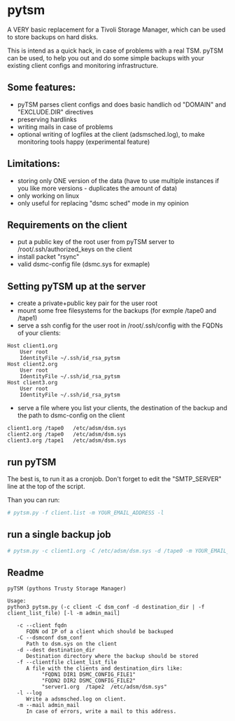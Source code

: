 # pytsm

A VERY basic replacement for a Tivoli Storage Manager, which can be used to store backups on hard disks.

This is intend as a quick hack, in case of problems with a real TSM. pyTSM can be used, to help you out and do some simple backups
with your existing client configs and monitoring infrastructure.

## Some features:
  - pyTSM parses client configs and does basic handlich od "DOMAIN" and "EXCLUDE.DIR" directives
  - preserving hardlinks
  - writing mails in case of problems
  - optional writing of logfiles at the client (adsmsched.log), to make monitoring tools happy (experimental feature)
  
## Limitations:
  - storing only ONE version of the data (have to use multiple instances if you like more versions - duplicates the amount of data)
  - only working on linux
  - only useful for replacing "dsmc sched" mode in my opinion
  
## Requirements on the client
  - put a public key of the root user from pyTSM server to /root/.ssh/authorized_keys on the client
  - install packet "rsync"
  - valid dsmc-config file (dsmc.sys for exmaple)
  
## Setting pyTSM up at the server
  - create a private+public key pair for the user root
  - mount some free filesystems for the backups (for exmple /tape0 and /tape1)
  - serve a ssh config for the user root in /root/.ssh/config with the FQDNs of your clients:
```
Host client1.org
    User root
    IdentityFile ~/.ssh/id_rsa_pytsm
Host client2.org
    User root
    IdentityFile ~/.ssh/id_rsa_pytsm
Host client3.org
    User root
    IdentityFile ~/.ssh/id_rsa_pytsm
```
  - serve a file where you list your clients, the destination of the backup and the path to dsmc-config on the client
```
client1.org /tape0   /etc/adsm/dsm.sys
client2.org /tape0   /etc/adsm/dsm.sys
client3.org /tape1   /etc/adsm/dsm.sys
```

## run pyTSM
The best is, to run it as a cronjob. Don't forget to edit the "SMTP_SERVER" line at the top of the script.

Than you can run:

```bash
# pytsm.py -f client.list -m YOUR_EMAIL_ADDRESS -l
```

## run a single backup job


```bash
# pytsm.py -c client1.org -C /etc/adsm/dsm.sys -d /tape0 -m YOUR_EMAIL_ADDRESS -l
```

## Readme
```
pyTSM (pythons Trusty Storage Manager)

Usage:
python3 pytsm.py (-c client -C dsm_conf -d destination_dir | -f client_list_file) [-l -m admin_mail]

   -c --client fqdn
      FQDN od IP of a client which should be backuped
   -C --dsmconf dsm_conf
      Path to dsm.sys on the client
   -d --dest destination_dir
      Destination directory where the backup should be stored
   -f --clientfile client_list_file
      A file with the clients and destination_dirs like:
           "FQDN1 DIR1 DSMC_CONFIG_FILE1"
           "FQDN2 DIR2 DSMC_CONFIG_FILE2"
           "server1.org  /tape2  /etc/adsm/dsm.sys"
   -l --log
      Write a adsmsched.log on client.
   -m --mail admin_mail
      In case of errors, write a mail to this address.
```
